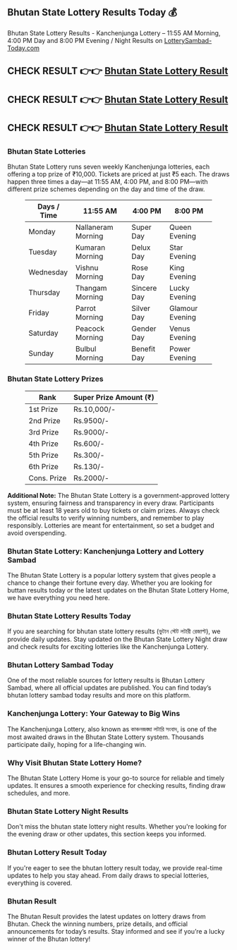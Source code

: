 ## Bhutan State Lottery Results Today 💰

Bhutan State Lottery Results - Kanchenjunga Lottery – 11:55 AM Morning, 4:00 PM Day and 8:00 PM Evening / Night Results on [LotterySambad-Today.com](https://lotterysambad-today.com/)

## CHECK RESULT 👉👉 [Bhutan State Lottery Result](https://lotterysambad-today.com/bhutan-state-lottery-results-today/)
## CHECK RESULT 👉👉 [Bhutan State Lottery Result](https://lotterysambad-today.com/bhutan-state-lottery-results-today/)
## CHECK RESULT 👉👉 [Bhutan State Lottery Result](https://lotterysambad-today.com/bhutan-state-lottery-results-today/)

### Bhutan State Lotteries
Bhutan State Lottery runs seven weekly Kanchenjunga lotteries, each offering a top prize of ₹10,000. Tickets are priced at just ₹5 each. The draws happen three times a day—at 11:55 AM, 4:00 PM, and 8:00 PM—with different prize schemes depending on the day and time of the draw.

<figure class="wp-block-table is-style-regular"><table class="has-fixed-layout"><thead><tr><th><strong>Days</strong> / Time</th><th><strong>11:55 AM</strong></th><th><strong><strong>4:00 PM</strong></strong></th><th><strong><strong>8:00 PM</strong></strong></th></tr></thead><tbody><tr><td>Monday</td><td>Nallaneram Morning</td><td>Super Day</td><td>Queen Evening</td></tr><tr><td>Tuesday</td><td>Kumaran Morning</td><td>Delux Day</td><td>Star Evening</td></tr><tr><td>Wednesday</td><td>Vishnu Morning</td><td>Rose Day</td><td>King Evening</td></tr><tr><td>Thursday</td><td>Thangam Morning</td><td>Sincere Day</td><td>Lucky Evening</td></tr><tr><td>Friday</td><td>Parrot Morning</td><td>Silver Day</td><td>Glamour Evening</td></tr><tr><td>Saturday</td><td>Peacock Morning</td><td>Gender Day</td><td>Venus Evening</td></tr><tr><td>Sunday</td><td>Bulbul Morning</td><td>Benefit Day</td><td>Power Evening</td></tr></tbody></table></figure>

### Bhutan State Lottery Prizes

<figure class="wp-block-table is-style-regular"><table class="has-fixed-layout"><thead><tr><th><strong>Rank</strong></th><th><strong>Super Prize Amount (₹)</strong></th></tr></thead><tbody><tr><td>1st Prize</td><td>Rs.10,000/-</td></tr><tr><td>2nd Prize</td><td>Rs.9500/-</td></tr><tr><td>3rd Prize</td><td>Rs.9000/-</td></tr><tr><td>4th Prize</td><td>Rs.600/-</td></tr><tr><td>5th Prize</td><td>Rs.300/-</td></tr><tr><td>6th Prize</td><td>Rs.130/-</td></tr><tr><td>Cons. Prize</td><td>Rs.2000/-</td></tr></tbody></table></figure>

**Additional Note:** The Bhutan State Lottery is a government-approved lottery system, ensuring fairness and transparency in every draw. Participants must be at least 18 years old to buy tickets or claim prizes. Always check the official results to verify winning numbers, and remember to play responsibly. Lotteries are meant for entertainment, so set a budget and avoid overspending.

### Bhutan State Lottery: Kanchenjunga Lottery and Lottery Sambad
The Bhutan State Lottery is a popular lottery system that gives people a chance to change their fortune every day. Whether you are looking for buttan results today or the latest updates on the Bhutan State Lottery Home, we have everything you need here.

### Bhutan State Lottery Results Today
If you are searching for bhutan state lottery results (ভুটান স্টেট লটারী রেজাল্ট), we provide daily updates. Stay updated on the Bhutan State Lottery Night draw and check results for exciting lotteries like the Kanchenjunga Lottery.

### Bhutan Lottery Sambad Today
One of the most reliable sources for lottery results is Bhutan Lottery Sambad, where all official updates are published. You can find today’s bhutan lottery sambad today results and more on this platform.

### Kanchenjunga Lottery: Your Gateway to Big Wins
The Kanchenjunga Lottery, also known as কাঞ্চনজঙ্ঘা লটারি সংবাদ, is one of the most awaited draws in the Bhutan State Lottery system. Thousands participate daily, hoping for a life-changing win.

### Why Visit Bhutan State Lottery Home?
The Bhutan State Lottery Home is your go-to source for reliable and timely updates. It ensures a smooth experience for checking results, finding draw schedules, and more.

### Bhutan State Lottery Night Results
Don't miss the bhutan state lottery night results. Whether you're looking for the evening draw or other updates, this section keeps you informed.

### Bhutan Lottery Result Today
If you're eager to see the bhutan lottery result today, we provide real-time updates to help you stay ahead. From daily draws to special lotteries, everything is covered.

### Bhutan Result
The Bhutan Result provides the latest updates on lottery draws from Bhutan. Check the winning numbers, prize details, and official announcements for today’s results. Stay informed and see if you’re a lucky winner of the Bhutan lottery!


